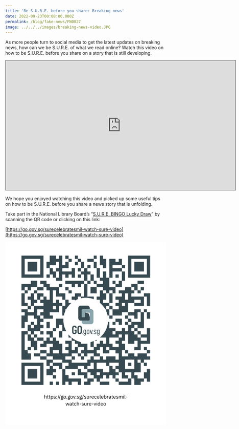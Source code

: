 ```yaml
---
title: 'Be S.U.R.E. before you share: Breaking news'
date: 2022-09-23T00:08:00.000Z
permalink: /blog/fake-news/FN0027
image: ../../../images/breaking-news-video.JPG
---
```


As more people turn to social media to get the latest updates on breaking news, how can we be S.U.R.E. of what we read online? Watch this video on how to be S.U.R.E. before you share on a story that is still developing.

<iframe src="https://nlb.ap.panopto.com/Panopto/Pages/Embed.aspx?id=8ad49a06-58d0-4e1c-8654-af190045d4b3&autoplay=false&offerviewer=true&showtitle=true&showbrand=false&captions=false&interactivity=all" height="405" width="720" style="border: 1px solid #464646;" allowfullscreen allow="autoplay"></iframe> 

We hope you enjoyed watching this video and picked up some useful tips on how to be S.U.R.E. before you share a news story that is unfolding.

Take part in the National Library Board’s “[S.U.R.E. BINGO Lucky Draw](https://sure.nlb.gov.sg/events/surecelebratesmil-bingo-howtoplay/)” by scanning the QR code or clicking on this link:

[https://go.gov.sg/surecelebratesmil-watch-sure-video](https://go.gov.sg/surecelebratesmil-watch-sure-video)

![](../../../images/https___go.gov.sg_surecelebratesmil-watch-sure-video.png)